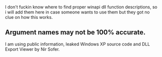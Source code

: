 I don't fuckin know where to find proper winapi dll function descriptions, so i will add them here in case someone wants to use them but they got no clue on how this works.

## Argument names may not be 100% accurate.
I am using public information, leaked Windows XP source code and DLL Export Viewer by Nir Sofer.
